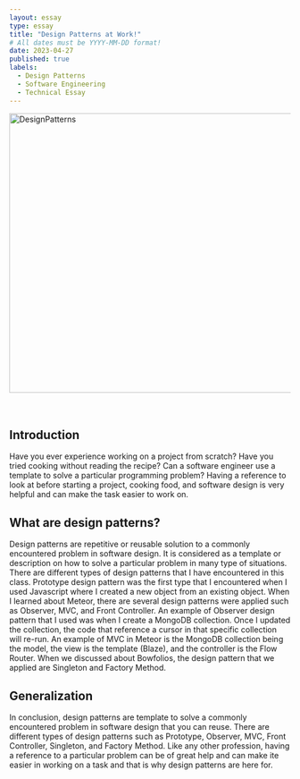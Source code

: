 ```yaml
---
layout: essay
type: essay
title: "Design Patterns at Work!"
# All dates must be YYYY-MM-DD format!
date: 2023-04-27
published: true
labels:
  - Design Patterns
  - Software Engineering
  - Technical Essay
---
```


<img src="https://encrypted-tbn0.gstatic.com/images?q=tbn:ANd9GcQKp5fFgcheVlG5VJY4IwnxpPrna7skA9mjkg&usqp=CAU" alt="DesignPatterns" width="1000" height="500">
<br>

<br>
<br>

## Introduction
Have you ever experience working on a project from scratch? Have you tried cooking without reading the recipe? Can a software engineer use a template to solve a particular programming problem? Having a reference to look at before starting a project, cooking food, and software design is very helpful and can make the task easier to work on. 

## What are design patterns?
Design patterns are repetitive or reusable solution to a commonly encountered problem in software design. It is considered as a template or description on how to solve a particular problem in many type of situations. There are different types of design patterns that I have encountered in this class. Prototype design pattern was the first type that I encountered when I used Javascript where I created a new object from an existing object. When I learned about Meteor, there are several design patterns were applied such as Observer, MVC, and Front Controller. An example of Observer design pattern that I used was when I create a MongoDB collection. Once I updated the collection, the code that reference a cursor in that specific collection will re-run. An example of MVC in Meteor is the MongoDB collection being the model, the view is the template (Blaze), and the controller is the Flow Router. When we discussed about Bowfolios, the design pattern that we applied are Singleton and Factory Method. 

## Generalization
In conclusion, design patterns are template to solve a commonly encountered problem in software design that you can reuse. There are different types of design patterns such as Prototype, Observer, MVC, Front Controller, Singleton, and Factory Method. Like any other profession, having a reference to a particular problem can be of great help and can make ite easier in working on a task and that is why design patterns are here for. 
 

